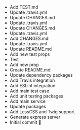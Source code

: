 - Add TEST.md
- Update .travis.yml
- Update CHANGES.md
- Update .travis.yml
- Update CHANGES.md
- Update .travis.yml
- Add CHANGES.md
- Update .travis.yml
- Update README.md
- Add new test props
- Test
- Add new prop
- Create README.md
- Update dependency packages
- Add Travis integration
- Add ESLint integration
- Add main test case
- Add unit testing packages
- Add main service
- Update packages
- Add LessCSS and Twig support
- Generate express server
- Initial commit 🎉
